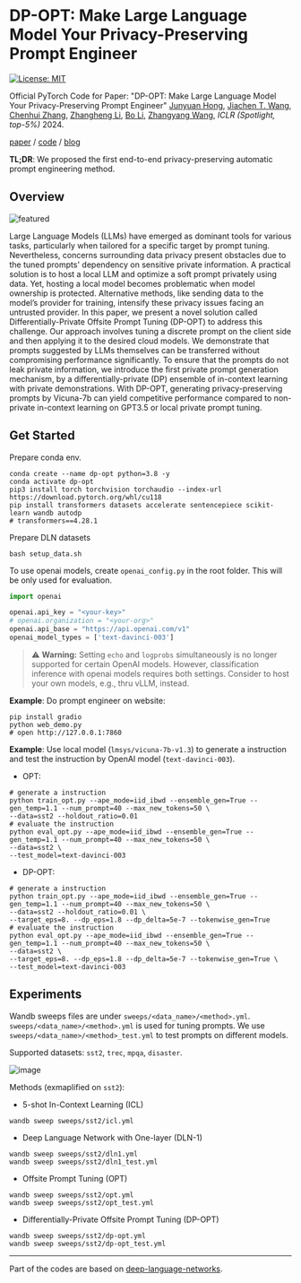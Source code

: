 DP-OPT: Make Large Language Model Your Privacy-Preserving Prompt Engineer
====================================================

[![License: MIT](https://img.shields.io/badge/License-MIT-green.svg)](https://opensource.org/licenses/MIT)

Official PyTorch Code for Paper: "DP-OPT: Make Large Language Model Your Privacy-Preserving Prompt Engineer" [Junyuan Hong](https://jyhong.gitlab.io/), [Jiachen T. Wang](https://tianhaowang.netlify.app/), [Chenhui Zhang](https://scholar.google.com/citations?user=UYxdrBsAAAAJ&hl=en), [Zhangheng Li](https://scholar.google.com/citations?user=NZCLqZMAAAAJ), [Bo Li](https://aisecure.github.io/), [Zhangyang Wang](https://vita-group.github.io/), *ICLR (Spotlight, top-5%)* 2024.

[paper](https://arxiv.org/abs/2312.03724) / [code](https://github.com/VITA-Group/DP-OPT) / [blog](https://jyhong.gitlab.io/publication/2023dp_opt/)

**TL;DR**: We proposed the first end-to-end privacy-preserving automatic prompt engineering method.

## Overview


![featured](https://jyhong.gitlab.io/publication/2023dp_opt/featured.png)

Large Language Models (LLMs) have emerged as dominant tools for various tasks, particularly when tailored for a specific target by prompt tuning. Nevertheless, concerns surrounding data privacy present obstacles due to the tuned prompts' dependency on sensitive private information. A practical solution is to host a local LLM and optimize a soft prompt privately using data. Yet, hosting a local model becomes problematic when model ownership is protected. Alternative methods, like sending data to the model’s provider for training, intensify these privacy issues facing an untrusted provider. In this paper, we present a novel solution called Differentially-Private Offsite Prompt Tuning (DP-OPT) to address this challenge. Our approach involves tuning a discrete prompt on the client side and then applying it to the desired cloud models. We demonstrate that prompts suggested by LLMs themselves can be transferred without compromising performance significantly. To ensure that the prompts do not leak private information, we introduce the first private prompt generation mechanism, by a differentially-private (DP) ensemble of in-context learning with private demonstrations. With DP-OPT, generating privacy-preserving prompts by Vicuna-7b can yield competitive performance compared to non-private in-context learning on GPT3.5 or local private prompt tuning.

## Get Started

Prepare conda env.
```shell
conda create --name dp-opt python=3.8 -y
conda activate dp-opt
pip3 install torch torchvision torchaudio --index-url https://download.pytorch.org/whl/cu118
pip install transformers datasets accelerate sentencepiece scikit-learn wandb autodp
# transformers==4.28.1
```

Prepare DLN datasets
```shell
bash setup_data.sh
```

To use openai models, create `openai_config.py` in the root folder. This will be only used for evaluation.
```python
import openai

openai.api_key = "<your-key>"
# openai.organization = "<your-org>"
openai.api_base = "https://api.openai.com/v1"
openai_model_types = ['text-davinci-003']
```
> :warning: **Warning:** Setting `echo` and `logprobs` simultaneously is no longer supported for certain OpenAI models.
> However, classification inference with openai models requires both settings. Consider to host your own models, e.g., thru vLLM, instead.

**Example**: Do prompt engineer on website:
```shell
pip install gradio
python web_demo.py
# open http://127.0.0.1:7860
```

**Example**: Use local model (`lmsys/vicuna-7b-v1.3`) to generate a instruction and test the instruction by OpenAI model (`text-davinci-003`).
* OPT:
```shell
# generate a instruction
python train_opt.py --ape_mode=iid_ibwd --ensemble_gen=True --gen_temp=1.1 --num_prompt=40 --max_new_tokens=50 \
--data=sst2 --holdout_ratio=0.01
# evaluate the instruction
python eval_opt.py --ape_mode=iid_ibwd --ensemble_gen=True --gen_temp=1.1 --num_prompt=40 --max_new_tokens=50 \
--data=sst2 \
--test_model=text-davinci-003
```
* DP-OPT:
```shell
# generate a instruction
python train_opt.py --ape_mode=iid_ibwd --ensemble_gen=True --gen_temp=1.1 --num_prompt=40 --max_new_tokens=50 \
--data=sst2 --holdout_ratio=0.01 \
--target_eps=8. --dp_eps=1.8 --dp_delta=5e-7 --tokenwise_gen=True
# evaluate the instruction
python eval_opt.py --ape_mode=iid_ibwd --ensemble_gen=True --gen_temp=1.1 --num_prompt=40 --max_new_tokens=50 \
--data=sst2 \
--target_eps=8. --dp_eps=1.8 --dp_delta=5e-7 --tokenwise_gen=True \
--test_model=text-davinci-003
```

## Experiments

Wandb sweeps files are under `sweeps/<data_name>/<method>.yml`.
`sweeps/<data_name>/<method>.yml` is used for tuning prompts.
We use `sweeps/<data_name>/<method>_test.yml` to test prompts on different models.

Supported datasets: `sst2`, `trec`, `mpqa`, `disaster`.

![image](https://github.com/VITA-Group/DP-OPT/assets/6964516/8040b268-1c19-4d5a-8583-44ed23a0a090)

Methods (exmaplified on `sst2`):
* 5-shot In-Context Learning (ICL)
```shell
wandb sweep sweeps/sst2/icl.yml
```
* Deep Language Network with One-layer (DLN-1)
```shell
wandb sweep sweeps/sst2/dln1.yml
wandb sweep sweeps/sst2/dln1_test.yml
```
* Offsite Prompt Tuning (OPT)
```shell
wandb sweep sweeps/sst2/opt.yml
wandb sweep sweeps/sst2/opt_test.yml
```
* Differentially-Private Offsite Prompt Tuning (DP-OPT)
```shell
wandb sweep sweeps/sst2/dp-opt.yml
wandb sweep sweeps/sst2/dp-opt_test.yml
```
-----
Part of the codes are based on [deep-language-networks](https://github.com/microsoft/deep-language-networks).

